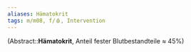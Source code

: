 ```yaml
---
aliases: Hämatokrit
tags: m/m08, f/🩸, Intervention
---
```

(Abstract::**Hämatokrit**, Anteil fester Blutbestandteile ≈ 45%)